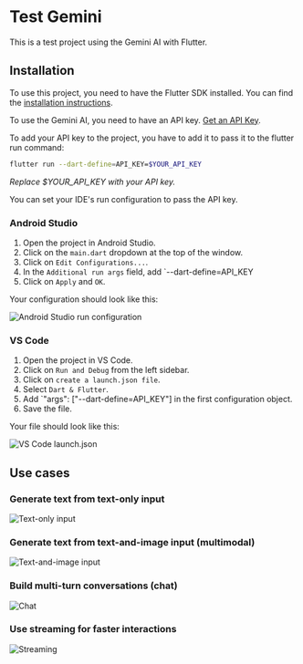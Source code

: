 # Test Gemini

This is a test project using the Gemini AI with Flutter.

## Installation

To use this project, you need to have the Flutter SDK installed. You can find the [installation instructions](https://flutter.dev/docs/get-started/install).

To use the Gemini AI, you need to have an API key. [Get an API Key](https://makersuite.google.com/app/apikey).

To add your API key to the project, you have to add it to pass it to the flutter run command:

```bash
flutter run --dart-define=API_KEY=$YOUR_API_KEY
```
_Replace $YOUR_API_KEY with your API key._

You can set your IDE's run configuration to pass the API key.

### Android Studio

1. Open the project in Android Studio.
2. Click on the `main.dart` dropdown at the top of the window.
3. Click on `Edit Configurations...`.
4. In the `Additional run args` field, add `--dart-define=API_KEY
5. Click on `Apply` and `OK`.

Your configuration should look like this:

![Android Studio run configuration](./screenshots/android-studio-configs.png)

### VS Code

1. Open the project in VS Code.
2. Click on `Run and Debug` from the left sidebar.
3. Click on `create a launch.json file`.
4. Select `Dart & Flutter`.
5. Add `"args": ["--dart-define=API_KEY"] in the first configuration object.
6. Save the file.

Your file should look like this:

![VS Code launch.json](./screenshots/vs-code-configs.png)

## Use cases

### Generate text from text-only input

![Text-only input](./screenshots/gemini-text-input-only-en.gif)

### Generate text from text-and-image input (multimodal)

![Text-and-image input](./screenshots/gemini-text-image-input-en.gif)

### Build multi-turn conversations (chat)

![Chat](./screenshots/gemini-multi-turn-conversation-en.gif)

### Use streaming for faster interactions

![Streaming](./screenshots/gemini-streaming-responses-en.gif)